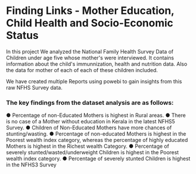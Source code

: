 # Finding Links - Mother Education, Child Health and Socio-Economic Status

In this project We analyzed the National Family Health Survey Data of Children under age five whose mother's were interviewed.
It contains information about the child's immunnization, health and nutrition data. Also the data for mother of each of each of these children included.

We have created multiple Reports using powebi to gain insights from this raw NFHS Survey data.
### The key findings from the dataset analysis are as follows:
● Percentage of non-Educated Mothers is highest in Rural areas.
● There is no case of a Mother without education in Kerala in the latest NFHS5 Survey.
● Children of Non-Educated Mothers have more chances of stunting/wasting.
● Percentage of non-educated Mothers is highest in the Poorest wealth index category, whereas the percentage of highly educated Mothers is highest in the Richest wealth Category.
● Percentage of severely stunted/wasted/underweight Children is highest in the Poorest wealth index category.
● Percentage of severely stunted Children is highest in the NFHS3 Survey
